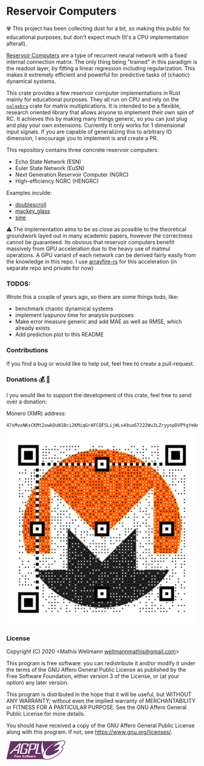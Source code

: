 # Reservoir Computers
:radioactive: This project has been collecting dust for a bit, so making this public for educational purposes, but don't expect much (It's a CPU implementation afterall).

[Reservoir Computers](https://en.wikipedia.org/wiki/Reservoir_computing) 
are a type of recurrent neural network with a fixed internal connection matrix.
The only thing being "trained" in this paradigm is the readout layer, by fitting a linear regression including regularization.
This makes it extremely efficient and powerful for predictive tasks of (chaotic) dynamical systems.

This crate provides a few reservoir computer implementations in Rust mainly for educational purposes.
They all run on CPU and rely on the [`nalgebra`](https://github.com/dimforge/nalgebra) crate for matrix multiplications.
It is intended to be a flexible, research oriented library that allows anyone to implement their own spin of RC.
It achieves this by making many things generic, so you can just plug and play your own extensions.
Currently It only works for 1 dimensional input signals. 
If you are capable of generalizing this to arbitrary IO dimension, I encourage you to implement is and create a PR.

This repository contains three concrete reservoir computers:
- Echo State Network (ESN)
- Euler State Network (EuSN)
- Next Generation Reservoir Computer (NGRC)
- High-efficiency NGRC (HENGRC)

Examples inculde:
- [doublescroll](/examples/doublescroll)
- [mackey_glass](/examples/mackey_glass)
- [sine](/examples/sine)

:warning: The implementation aims to be as close as possible to the theoretical groundwork layed out in many academic papers, however the correctness cannot be guaranteed.
Its obvious that reservoir computers benefit massively from GPU acceleration due to the heavy use of matmul operations. A GPU variant of each network can be derived fairly easily from the knowledge in this repo. I use [arrayfire-rs](https://github.com/arrayfire/arrayfire-rust) for this acceleration (in separate repo and private for now)

### TODOS:
Wrote this a couple of years ago, so there are some things todo, like:
- benchmark chaotic dynamical systems
- implement lyapunov time for analysis purposes
- Make error measure generic and add MAE as well as RMSE, which already exists
- Add prediction plot to this README

### Contributions
If you find a bug or would like to help out, feel free to create a pull-request.

### Donations :moneybag: :money_with_wings:
I you would like to support the development of this crate, feel free to send over a donation:

Monero (XMR) address:
```plain
47xMvxNKsCKMt2owkDuN1Bci2KMiqGrAFCQFSLijWLs49ua67222Wu3LZryyopDVPYgYmAnYkSZSz9ZW2buaDwdyKTWGwwb
```

![monero](img_readme/monero_donations_qrcode.png)

### License
Copyright (C) 2020  <Mathis Wellmann wellmannmathis@gmail.com>

This program is free software: you can redistribute it and/or modify
it under the terms of the GNU Affero General Public License as published by
the Free Software Foundation, either version 3 of the License, or
(at your option) any later version.

This program is distributed in the hope that it will be useful,
but WITHOUT ANY WARRANTY; without even the implied warranty of
MERCHANTABILITY or FITNESS FOR A PARTICULAR PURPOSE.  See the
GNU Affero General Public License for more details.

You should have received a copy of the GNU Affero General Public License
along with this program.  If not, see <https://www.gnu.org/licenses/>.

![GNU AGPLv3](img_readme/agplv3.png)
